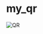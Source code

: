 # my_qr

![QR](https://user-images.githubusercontent.com/113130802/218084104-6795a03a-9310-49c8-89eb-7e7fb7e9f2bc.jpg)
